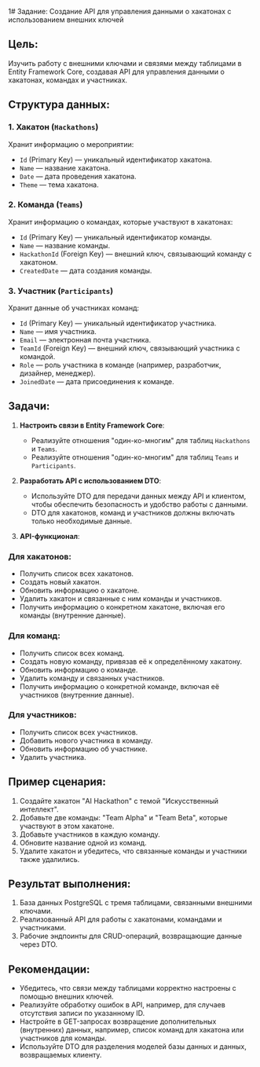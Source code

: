  1# Задание: Создание API для управления данными о хакатонах с использованием внешних ключей

## Цель:
Изучить работу с внешними ключами и связями между таблицами в Entity Framework Core, создавая API для управления данными о хакатонах, командах и участниках.

## Структура данных:

### 1. **Хакатон** (`Hackathons`)
Хранит информацию о мероприятии:
- `Id` (Primary Key) — уникальный идентификатор хакатона.
- `Name` — название хакатона.
- `Date` — дата проведения хакатона.
- `Theme` — тема хакатона.

### 2. **Команда** (`Teams`)
Хранит информацию о командах, которые участвуют в хакатонах:
- `Id` (Primary Key) — уникальный идентификатор команды.
- `Name` — название команды.
- `HackathonId` (Foreign Key) — внешний ключ, связывающий команду с хакатоном.
- `CreatedDate` — дата создания команды.

### 3. **Участник** (`Participants`)
Хранит данные об участниках команд:
- `Id` (Primary Key) — уникальный идентификатор участника.
- `Name` — имя участника.
- `Email` — электронная почта участника.
- `TeamId` (Foreign Key) — внешний ключ, связывающий участника с командой.
- `Role` — роль участника в команде (например, разработчик, дизайнер, менеджер).
- `JoinedDate` — дата присоединения к команде.

## Задачи:

1. **Настроить связи в Entity Framework Core**:
   - Реализуйте отношения "один-ко-многим" для таблиц `Hackathons` и `Teams`.
   - Реализуйте отношения "один-ко-многим" для таблиц `Teams` и `Participants`.

2. **Разработать API с использованием DTO**:
   - Используйте DTO для передачи данных между API и клиентом, чтобы обеспечить безопасность и удобство работы с данными.
   - DTO для хакатонов, команд и участников должны включать только необходимые данные.

3. **API-функционал**:

### **Для хакатонов**:
   - Получить список всех хакатонов.
   - Создать новый хакатон.
   - Обновить информацию о хакатоне.
   - Удалить хакатон и связанные с ним команды и участников.
   - Получить информацию о конкретном хакатоне, включая его команды (внутренние данные).

### **Для команд**:
   - Получить список всех команд.
   - Создать новую команду, привязав её к определённому хакатону.
   - Обновить информацию о команде.
   - Удалить команду и связанных участников.
   - Получить информацию о конкретной команде, включая её участников (внутренние данные).

### **Для участников**:
   - Получить список всех участников.
   - Добавить нового участника в команду.
   - Обновить информацию об участнике.
   - Удалить участника.

## Пример сценария:
1. Создайте хакатон "AI Hackathon" с темой "Искусственный интеллект".
2. Добавьте две команды: "Team Alpha" и "Team Beta", которые участвуют в этом хакатоне.
3. Добавьте участников в каждую команду.
4. Обновите название одной из команд.
5. Удалите хакатон и убедитесь, что связанные команды и участники также удалились.

## Результат выполнения:
1. База данных PostgreSQL с тремя таблицами, связанными внешними ключами.
2. Реализованный API для работы с хакатонами, командами и участниками.
3. Рабочие эндпоинты для CRUD-операций, возвращающие данные через DTO.

## Рекомендации:
- Убедитесь, что связи между таблицами корректно настроены с помощью внешних ключей.
- Реализуйте обработку ошибок в API, например, для случаев отсутствия записи по указанному ID.
- Настройте в GET-запросах возвращение дополнительных (внутренних) данных, например, список команд для хакатона или участников для команды.
- Используйте DTO для разделения моделей базы данных и данных, возвращаемых клиенту.
